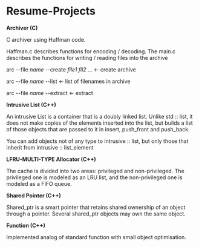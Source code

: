 # Resume-Projects

**Archiver (C)**

C archiver using Huffman code.

Haffman.c describes functions for encoding / decoding. The main.c describes the functions for writing / reading files into the archive

arc --file *name* --create *file1* *fil2* ... <- create archive

arc --file *name* --list <- list of filenames in archive

arc --file *name* --extract <- extract 

**Intrusive List (C++)**

An intrusive List is a container that is a doubly linked list. Unlike std :: list, it does not make copies of the elements inserted into the list, but builds a list of those objects that are passed to it in insert, push_front and push_back.

You can add objects not of any type to intrusive :: list, but only those that inherit from intrusive :: list_element <Tag>

**LFRU-MULTI-TYPE Allocator (C++)**

The cache is divided into two areas: privileged and non-privileged. The privileged one is modeled as an LRU list, and the non-privileged one is modeled as a FIFO queue.

**Shared Pointer (C++)**
  
Shared_ptr is a smart pointer that retains shared ownership of an object through a pointer. Several shared_ptr objects may own the same object.   

**Function (C++)**
  
Implemented analog of standard function with small object  optimisation.   

